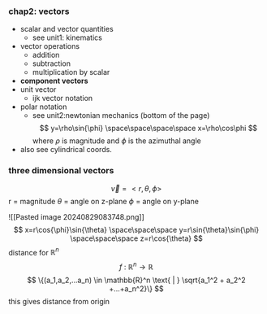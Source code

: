 ### chap2: vectors
- scalar and vector quantities
	- see unit1: kinematics
- vector operations
	- addition
	- subtraction
	- multiplication by scalar
- **component vectors**
- unit vector
	- ijk vector notation
- polar notation
	- see unit2:newtonian mechanics (bottom of the page)
$$
y=\rho\sin{\phi} \space\space\space\space x=\rho\cos\phi
$$
	where $\rho$ is magnitude and $\phi$ is the azimuthal angle
- also see cylindrical coords.

### three dimensional vectors

$$
\vec{v} = <r,\theta,\phi>
$$
r = magnitude
$\theta$ = angle on z-plane
$\phi$ = angle on y-plane

![[Pasted image 20240829083748.png]]
$$
x=r\cos{\phi}\sin{\theta} \space\space\space y=r\sin{\theta}\sin{\phi} \space\space\space z=r\cos{\theta}
$$
distance for $\mathbb{R}^n$
$$
f \text{ : } \mathbb{R}^n \rightarrow \mathbb{R}
$$
$$
\{(a_1,a_2,...a_n) \in \mathbb{R}^n \text{ | } \sqrt{a_1^2 + a_2^2 +...+a_n^2}\}
$$
this gives distance from origin
